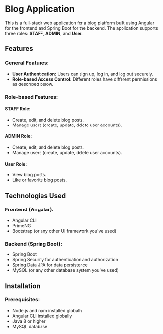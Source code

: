 # Blog Application

This is a full-stack web application for a blog platform built using Angular for the frontend and Spring Boot for the backend. The application supports three roles: **STAFF**, **ADMIN**, and **User**.

## Features

### General Features:
- **User Authentication:** Users can sign up, log in, and log out securely.
- **Role-based Access Control:** Different roles have different permissions as described below.

### Role-based Features:

#### STAFF Role:
- Create, edit, and delete blog posts.
- Manage users (create, update, delete user accounts).

#### ADMIN Role:
- Create, edit, and delete blog posts.
- Manage users (create, update, delete user accounts).

#### User Role:
- View blog posts.
- Like or favorite blog posts.

## Technologies Used

### Frontend (Angular):
- Angular CLI
- PrimeNG
- Bootstrap (or any other UI framework you've used)

### Backend (Spring Boot):
- Spring Boot
- Spring Security for authentication and authorization
- Spring Data JPA for data persistence
- MySQL (or any other database system you've used)

## Installation

### Prerequisites:
- Node.js and npm installed globally
- Angular CLI installed globally
- Java 8 or higher
- MySQL database

